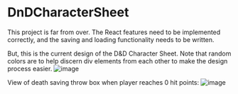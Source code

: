 # DnDCharacterSheet

This project is far from over. The React features need to be implemented correctly, and the saving and loading functionality needs to be written. 

But, this is the current design of the D&D Character Sheet. Note that random colors are to help discern div elements from each other to make the design process easier. 
![image](https://user-images.githubusercontent.com/54780901/211178167-751b4b23-6ce1-4963-891f-47832bc5bddb.png)

View of death saving throw box when player reaches 0 hit points:
![image](https://user-images.githubusercontent.com/54780901/211178191-c7046624-d5b2-48ca-a04f-860b123ab61c.png)

